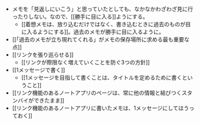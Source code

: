 - メモを「見返しにいこう」と思っていたとしても、なかなかわざわざ見に行ったりしない。なので、[[勝手に目に入る]]ようにする。
	- [[着想メモは、放り込むだけではなく、書き込むときに過去のものが目に入るようにする]]。過去のメモが勝手に目に入るように。
- [[「過去のメモが立ち現れてくれる」がメモの保存場所に求める最も重要な点]]
- [[リンクを張り巡らせる]]
	- [[リンクが際限なく増えていくことを防ぐ3つの方針]]
- [[1メッセージで書く]]
	- [[1メッセージを目指して書くことは、タイトルを定めるために書くということ]]
- [[リンク機能のあるノートアプリのページは、常に他の情報と結びつくスタンバイができたまま]]
- [[リンク機能のあるノートアプリに書いたメモは、1メッセージにしてほうっておく]]